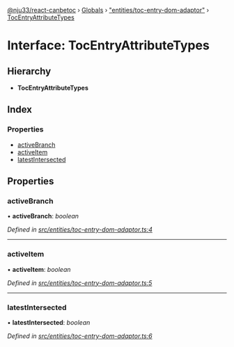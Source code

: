 [@nju33/react-canbetoc](../README.md) › [Globals](../globals.md) › ["entities/toc-entry-dom-adaptor"](../modules/_entities_toc_entry_dom_adaptor_.md) › [TocEntryAttributeTypes](_entities_toc_entry_dom_adaptor_.tocentryattributetypes.md)

# Interface: TocEntryAttributeTypes

## Hierarchy

* **TocEntryAttributeTypes**

## Index

### Properties

* [activeBranch](_entities_toc_entry_dom_adaptor_.tocentryattributetypes.md#activebranch)
* [activeItem](_entities_toc_entry_dom_adaptor_.tocentryattributetypes.md#activeitem)
* [latestIntersected](_entities_toc_entry_dom_adaptor_.tocentryattributetypes.md#latestintersected)

## Properties

###  activeBranch

• **activeBranch**: *boolean*

*Defined in [src/entities/toc-entry-dom-adaptor.ts:4](https://github.com/nju33/react-canbetoc/blob/77286e5/src/entities/toc-entry-dom-adaptor.ts#L4)*

___

###  activeItem

• **activeItem**: *boolean*

*Defined in [src/entities/toc-entry-dom-adaptor.ts:5](https://github.com/nju33/react-canbetoc/blob/77286e5/src/entities/toc-entry-dom-adaptor.ts#L5)*

___

###  latestIntersected

• **latestIntersected**: *boolean*

*Defined in [src/entities/toc-entry-dom-adaptor.ts:6](https://github.com/nju33/react-canbetoc/blob/77286e5/src/entities/toc-entry-dom-adaptor.ts#L6)*
